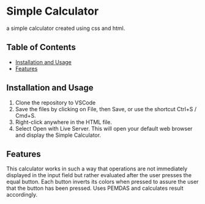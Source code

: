 # Simple Calculator
a simple calculator created using css and html.

## Table of Contents
- [Installation and Usage](#installation_and_usage)
- [Features](#features)

## Installation and Usage
1. Clone the repository to VSCode
2. Save the files by clicking on File, then Save, or use the shortcut Ctrl+S / Cmd+S.
3. Right-click anywhere in the HTML file.
4. Select Open with Live Server. This will open your default web browser and display the Simple Calculator.

## Features
This calculator works in such a way that operations are not immediately displayed in the input field but rather 
evaluated after the user presses the equal button. 
Each button inverts its colors when pressed to assure the user that the button has been pressed.
Uses PEMDAS and calculates result accordingly.


   
